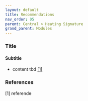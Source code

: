 ```yaml
---
layout: default
title: Recommendations
nav_order: 05
parent: Central > Heating Signature
grand_parent: Modules
---
```


### Title
#### Subtitle
- content tbd <a href="#referencename">[1]</a>

### References
<a id="referencename">[1]</a> referende <br>
